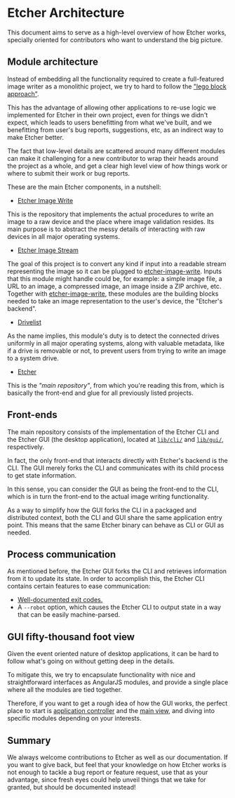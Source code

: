 Etcher Architecture
===================

This document aims to serve as a high-level overview of how Etcher works, specially oriented for contributors who want to understand the big picture.

Module architecture
-------------------

Instead of embedding all the functionality required to create a full-featured image writer as a monolithic project, we try to hard to follow the ["lego block approach"](https://github.com/sindresorhus/ama/issues/10#issuecomment-117766328).

This has the advantage of allowing other applications to re-use logic we implemented for Etcher in their own project, even for things we didn't expect, which leads to users benefitting from what we've built, and we benefitting from user's bug reports, suggestions, etc, as an indirect way to make Etcher better.

The fact that low-level details are scattered around many different modules can make it challenging for a new contributor to wrap their heads around the project as a whole, and get a clear high level view of how things work or where to submit their work or bug reports.

These are the main Etcher components, in a nutshell:

- [Etcher Image Write](https://github.com/resin-io-modules/etcher-image-write)

This is the repository that implements the actual procedures to write an image to a raw device and the place where image validation resides. Its main purpose is to abstract the messy details of interacting with raw devices in all major operating systems.

- [Etcher Image Stream](https://github.com/resin-io-modules/etcher-image-stream)

The goal of this project is to convert any kind if input into a readable stream representing the image so it can be plugged to [etcher-image-write](https://github.com/resin-io-modules/etcher-image-write). Inputs that this module might handle could be, for example: a simple image file, a URL to an image, a compressed image, an image inside a ZIP archive, etc. Together with [etcher-image-write](https://github.com/resin-io-modules/etcher-image-write), these modules are the building blocks needed to take an image representation to the user's device, the "Etcher's backend".

- [Drivelist](https://github.com/resin-io-modules/drivelist)

As the name implies, this module's duty is to detect the connected drives uniformly in all major operating systems, along with valuable metadata, like if a drive is removable or not, to prevent users from trying to write an image to a system drive.

- [Etcher](https://github.com/resin-io/etcher)

This is the *"main repository"*, from which you're reading this from, which is basically the front-end and glue for all previously listed projects.

Front-ends
----------

The main repository consists of the implementation of the Etcher CLI and the Etcher GUI (the desktop application), located at [`lib/cli/`](https://github.com/resin-io/etcher/tree/master/lib/cli) and [`lib/gui/`](https://github.com/resin-io/etcher/tree/master/lib/gui), respectively.

In fact, the only front-end that interacts directly with Etcher's backend is the CLI. The GUI merely forks the CLI and communicates with its child process to get state information.

In this sense, you can consider the GUI as being the front-end to the CLI, which is in turn the front-end to the actual image writing functionality.

As a way to simplify how the GUI forks the CLI in a packaged and distributed context, both the CLI and GUI share the same application entry point. This means that the same Etcher binary can behave as CLI or GUI as needed.

## Process communication

As mentioned before, the Etcher GUI forks the CLI and retrieves information from it to update its state. In order to accomplish this, the Etcher CLI contains certain features to ease communication:

- [Well-documented exit codes.](https://github.com/resin-io/etcher/blob/master/lib/src/exit-codes.js)
- A `--robot` option, which causes the Etcher CLI to output state in a way that can be easily machine-parsed.

GUI fifty-thousand foot view
----------------------------

Given the event oriented nature of desktop applications, it can be hard to follow what's going on without getting deep in the details.

To mitigate this, we try to encapsulate functionality with nice and straightforward interfaces as AngularJS modules, and provide a single place where all the modules are tied together.

Therefore, if you want to get a rough idea of how the GUI works, the perfect place to start is [application controller](https://github.com/resin-io/etcher/blob/master/lib/gui/app.js) and the [main view](https://github.com/resin-io/etcher/blob/master/lib/gui/partials/main.html), and diving into specific modules depending on your interests.

Summary
-------

We always welcome contributions to Etcher as well as our documentation. If you want to give back, but feel that your knowledge on how Etcher works is not enough to tackle a bug report or feature request, use that as your advantage, since fresh eyes could help unveil things that we take for granted, but should be documented instead!
